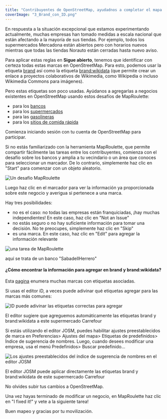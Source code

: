 ```yaml
---
title: "Contribuyentes de OpenStreetMap, ayudadnos a completar el mapa de España de tiendas franquiciadas"
coverImage: "3_Brand_con_ID.png"
---
```


En respuesta a la situación excepcional que estamos experimentando actualmente, muchas empresas han tomado medidas a escala nacional que están afectando a la mayoría de sus tiendas. Por ejemplo, todos los supermercados Mercadona están abiertos pero con horarios nuevos mientras que todas las tiendas Norauto están cerradas hasta nuevo aviso.

Para aplicar estas reglas en **Sigue abierto**, tenemos que identificar con certeza todas estas marcas en OpenStreetMap. Para esto, podemos usar la etiqueta [brand](https://wiki.openstreetmap.org/wiki/ES:Key:brand) así como la etiqueta [brand:wikidata](https://wiki.openstreetmap.org/wiki/Key:brand:wikidata) (que permite crear un enlace a proyectos colaborativos de Wikimedia, como Wikipedia o incluso Wikimedia Commons para imágenes).

Pero estas etiquetas son poco usadas. Ayúdanos a agregarlas a negocios existentes en OpenStreetMap usando estos desafíos de MapRoulette:

- para los [bancos](https://maproulette.org/browse/challenges/13124)
- para los [supermercados](https://maproulette.org/browse/challenges/13123)
- para las [gasolineras](https://maproulette.org/browse/challenges/13126)
- para los [sitios de comida rápida](https://maproulette.org/browse/challenges/13125)

Comienza iniciando sesión con tu cuenta de OpenStreetMap para participar.

Si no estás familiarizado con la herramienta MapRoulette, que permite compartir fácilmente las tareas entre los contribuyentes, comienza con el desafío sobre los bancos y amplia a tu vecindario o un área que conoces para seleccionar un marcador. De lo contrario, simplemente haz clic en "Start" para comenzar con un objeto aleatorio.

![Un desafío MapRoulette](images/1_Maproulette.png)

Luego haz clic en el marcador para ver la información ya proporcionada sobre este negocio y averigua si pertenece a una marca.

Hay tres posibilidades:

- no es el caso: no todas las empresas están franquiciadas, ¡hay muchas independientes! En este caso, haz clic en "Not an Issue"
- no estás seguro o no hay suficiente información para tomar una decisión. No te preocupes, simplemente haz clic en "Skip"
- es una marca. En este caso, haz clic en "Edit" para agregar la información relevante

![una tarea de MapRoulette](images/2_Maproulette.png)

aquí se trata de un banco "SabadellHerrero"

#### ¿Cómo encontrar la información para agregar en brand y brand:wikidata?

Esta [pagina](https://nsi.guide) enumera muchas marcas con etiquetas asociadas.

Si usas el editor iD, a veces puede adivinar qué etiquetas agregar para las marcas más comunes:

![ID puede adivinar las etiquetas correctas para agregar](images/3_Brand_con_ID.png)

El editor sugiere que agreguemos automáticamente las etiquetas brand y brand:wikidata a este supermercado Carrefour

Si estás utilizando el editor JOSM, puedes habilitar ajustes preestablecidos de marca en Preferencias> Ajustes del mapa> Etiquetas de predefinidos> Índice de sugerencia de nombres. Luego, cuando desees modificar una empresa, usa el menú Predefinidos> Buscar predefinido...

![Los ajustes preestablecidos del índice de sugerencia de nombres en el editor JOSM](images/4_Brand_con_JOSM.png)

El editor JOSM puede aplicar directamente las etiquetas brand y brand:wikidata de este supermercado Carrefour

No olvides subir tus cambios a OpenStreetMap.

Una vez hayas terminado de modificar un negocio, en MapRoulette haz clic en "I fixed it!" y vete a la siguiente tarea!

Buen mapeo y gracias por tu movilización.
